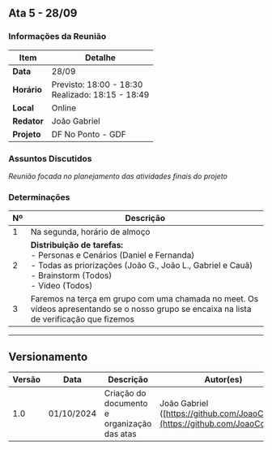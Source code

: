 ## Ata 5 - 28/09

### Informações da Reunião
| **Item** | **Detalhe** |
|----------|-------------|
| **Data** | 28/09 |
| **Horário** | Previsto: 18:00 - 18:30<br>Realizado: 18:15 - 18:49 |
| **Local** | Online |
| **Redator** | João Gabriel |
| **Projeto** | DF No Ponto - GDF |

### Assuntos Discutidos
*Reunião focada no planejamento das atividades finais do projeto*

### Determinações
| Nº | Descrição |
|----|-----------|
| 1 | Na segunda, horário de almoço |
| 2 | **Distribuição de tarefas:**<br>- Personas e Cenários (Daniel e Fernanda)<br>- Todas as priorizações (João G., João L., Gabriel e Cauã)<br>- Brainstorm (Todos)<br>- Video (Todos) |
| 3 | Faremos na terça em grupo com uma chamada no meet. Os vídeos apresentando se o nosso grupo se encaixa na lista de verificação que fizemos |

---

## Versionamento

| Versão | Data | Descrição | Autor(es) | Revisor(es) |
|--------|------|-----------|-----------|-------------|
| 1.0 | 01/10/2024 | Criação do documento e organização das atas | João Gabriel ([https://github.com/JoaoComTil](https://github.com/JoaoComTil)) | João Gabriel |